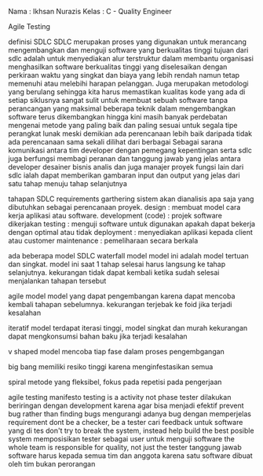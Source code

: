 Nama : Ikhsan Nurazis
Kelas : C - Quality Engineer

Agile Testing

definisi SDLC
SDLC  merupakan proses yang digunakan untuk merancang mengembangkan dan menguji software yang berkualitas tinggi tujuan dari sdlc adalah untuk menyediakan alur terstruktur dalam membantu organisasi menghasilkan software berkualitas tinggi yang diselesaikan dengan perkiraan waktu yang singkat dan biaya yang lebih rendah namun tetap memenuhi atau melebihi harapan pelanggan.
Juga merupakan metodologi yang berulang sehingga kita harus memastikan kualitas kode yang ada di setiap siklusnya sangat sulit untuk membuat sebuah software tanpa perancangan yang maksimal 
beberapa teknik dalam mengembangkan software terus dikembangkan hingga kini masih banyak perdebatan mengenai metode yang paling baik dan paling sesuai untuk segala tipe perangkat lunak meski demikian ada perencanaan lebih baik daripada tidak ada perencanaan sama sekali dilihat dari berbagai Sebagai sarana komunikasi antara tim developer dengan pemegang kepentingan serta sdlc juga berfungsi membagi peranan dan tanggung jawab yang jelas antara developer desainer bisnis analis dan juga manajer proyek fungsi lain dari sdlc ialah dapat memberikan gambaran input dan output yang jelas dari satu tahap menuju tahap selanjutnya

tahapan SDLC
requirements garthering
sistem akan dianalisis apa saja yang dibutuhkan sebagai perencanaan proyek. 
design : membuat model cara kerja aplikasi atau software.
development (code) : projek software dikerjakan 
testing : menguji software untuk digunakan apakah dapat bekerja dengan optimal atau tidak
deployment : menyediakan aplikasi kepada client atau customer
maintenance : pemeliharaan secara berkala

ada beberapa model SDLC
waterfall model
model ini adalah model tertuan dan singkat.
model ini saat 1 tahap selesai harus langsung ke tahap selanjutnya.
kekurangan
tidak dapat kembali ketika sudah selesai menjalankan tahapan tersebut

agile model
model yang dapat pengembangan karena dapat mencoba kembali tahapan sebelumnya.
kekurangan
terjebak ke foid jika terjadi kesalahan

iteratif model
terdapat iterasi tinggi, model singkat dan murah
kekurangan
dapat mengkonsumsi bahan baku jika terjadi kesalahan

v shaped model
mencoba tiap fase dalam proses pengembgangan

big bang 
memiliki resiko tinggi karena menginfestasikan semua

spiral
metode yang fleksibel, fokus pada repetisi pada pengerjaan

agile testing manifesto
    testing is a activity not phase
        tester dilakukan beriringan dengan development karena agar bisa menjadi efektif
    prevent bug rather than finding bugs
        mengurangi adanya bug dengan memperjelas requirement
    dont be a checker, be a tester
        cari feedback untuk software yang di tes
    don't try to break the system, instead help build the best posible system
        memposisikan tester sebagai user untuk menguji software
    the whole team is responsible for quality, not just the tester
        tanggung jawab software harus kepada semua tim dan anggota karena satu software dibuat oleh tim bukan perorangan
